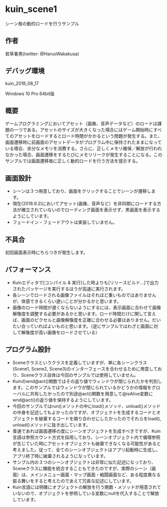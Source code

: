 # kuin_scene1

シーン毎の動的ロードを行うサンプル

## 作者

若草春男(twitter: @HaruoWakakusa)

## デバッグ環境

kuin_2018_08_17

Windows 10 Pro 64bit版

## 概要

ゲームプログラミングにおいてアセット（画像、音声データなど）のロードは課題の一つである。アセットのサイズが大きくなった場合にはゲーム開始時にすべてのアセットをロードするとロード時間がかかるという問題が発生する。また、画面遷移時に前画面のアセットデータがプログラム中に保持されたままになっている場合、余分なメモリを消費する。さらに、正しくメモリ確保／解放が行われなかった場合、画面遷移をするたびにメモリリークが発生することになる。このサンプルでは画面遷移毎に正しく動的ロードを行う方法を提示する。

## 画面設計

- シーンは３つ用意しており、画面をクリックすることでシーンが遷移します。
- 現在(2018.9.2)においてアセット(画像、音声など）を非同期にロードする方法が確立されていないのでローディング画面を表示せず、黒画面を表示するようにしています。
- フェードイン・フェードアウトは実装していません。

## 不具合

初回画面表示時にちらつきが発生します。

## パフォーマンス

- Kuinエディタで[コンパイル & 実行]した時よりも[リリースビルド...]で出力されたパッケージを実行するほうが高速に実行されます。
- 各シーンでロードされる画像ファイルはそれほど重いものではありませんが、体感できるくらい遅いことが分かるかと思います。
- 画像のロード時間が遅くならないようにするには、表示画面に合わせて画像解像度を調整する必要があるかと思います。ロード時間だけに関して言えば、画面のピクセルと画像解像度を正確に合わせる必要はありません。だいたい合っていればよいものと思います。（逆にサンプルではわざと画面に対して解像度が高い画像をロードさせている）

## プログラム設計

- Sceneクラスというクラスを定義していますが、単に各シーンクラス(Scene1, Scene2, Scene3)のインターフェースを合わせるために用意しており、Sceneクラス自体は今回のサンプルでは使用していません。
- Kuinのwnd@act()関数ではその返り値でウィンドウが閉じられたかを判別します。このサンプルではウィンドウが閉じられているかどうかの情報をグローバルに共有したかったので別途@act()関数を用意して@isAlive変数にwnd@act()の返り値を保持するようにしています。
- 今回のサンプルではrun()メソッドの中にload()メソッド、unload()メソッドの中身を記述してもよかったのですが、オブジェクトを生成するコードとオブジェクトを破棄するコードを隣り合わせにしたかったのでそれらをload(), unload()メソッドに抜き出しています。
- 普通であれば画面遷移の度にシーンオブジェクトを生成すべきですが、Kuin言語は参照カウント方式を採用しており、シーンオブジェクト内で循環参照が生じていた時にアセットオブジェクトも破棄できなくなる可能性があると考えました。従って、全てのシーンオブジェクトはアプリ起動時に生成し、アプリ終了時に破棄されるようになっています。
- サンプル内の３つのシーンオブジェクトは非常に似た記述になっており、Sceneクラスに機能を統合することもできたのですが、実際のシーン（画面）は、メインメニュー画面・マップ画面・戦闘画面など、ある程度異なる振る舞いをすると考えたのであえて冗長な記述にしています。
- Kuin言語には明確にオブジェクトの解放を行う関数・メソッドが用意されていないので、オブジェクトを参照している変数にnullを代入することで解放しています。
